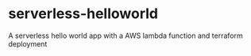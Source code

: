 # serverless-helloworld
A serverless hello world app with a AWS lambda function and terraform deployment
